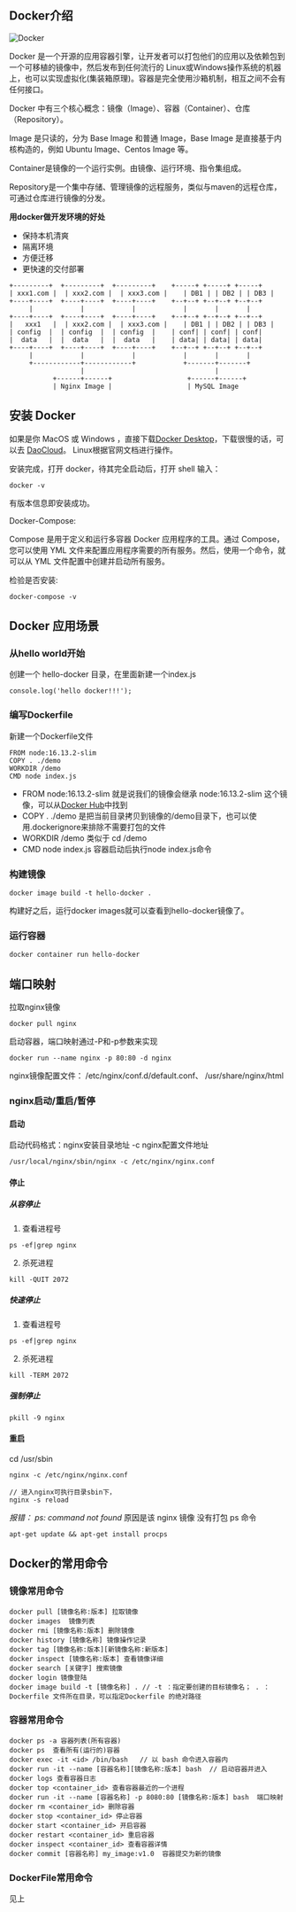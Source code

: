 ## Docker介绍

![Docker](images/001.png)

Docker 是一个开源的应用容器引擎，让开发者可以打包他们的应用以及依赖包到一个可移植的镜像中，然后发布到任何流行的 Linux或Windows操作系统的机器上，也可以实现虚拟化(集装箱原理)。容器是完全使用沙箱机制，相互之间不会有任何接口。

Docker 中有三个核心概念：镜像（Image）、容器（Container）、仓库（Repository）。

Image 是只读的，分为 Base Image 和普通 Image，Base Image 是直接基于内核构造的，例如 Ubuntu Image、Centos Image 等。

Container是镜像的一个运行实例。由镜像、运行环境、指令集组成。

Repository是一个集中存储、管理镜像的远程服务，类似与maven的远程仓库，可通过仓库进行镜像的分发。

**用docker做开发环境的好处**

- 保持本机清爽
- 隔离环境
- 方便迁移
- 更快速的交付部署

```
+---------+  +---------+  +---------+    +-----+ +-----+ +-----+
| xxx1.com |  | xxx2.com |  | xxx3.com |    | DB1 | | DB2 | | DB3 |    
+----+----+  +----+----+  +----+----+    +--+--+ +--+--+ +--+--+    
     |            |            |            |       |       |
+----+----+  +----+----+  +----+----+    +--+--+ +--+--+ +--+--+    
|   xxx1   |  | xxx2.com |  | xxx3.com |    | DB1 | | DB2 | | DB3 |
| config  |  | config  |  | config  |    | conf| | conf| | conf|
|  data   |  |  data   |  |  data   |    | data| | data| | data|
+----+----+  +----+----+  +----+----+    +--+--+ +--+--+ +--+--+
     |            |            |            |       |       |
     +------------+------------+            +-------+-------+
                  |                                 |
           +------+------+                   +------+------+          
           | Nginx Image |                   | MySQL Image
```

## 安装 Docker

如果是你 MacOS 或 Windows ，直接下载[Docker Desktop](https://www.docker.com/)，下载很慢的话，可以去 [DaoCloud](http://get.daocloud.io/)。
Linux根据官网文档进行操作。

安装完成，打开 docker，待其完全启动后，打开 shell 输入：
```
docker -v
```
有版本信息即安装成功。

Docker-Compose:

Compose 是用于定义和运行多容器 Docker 应用程序的工具。通过 Compose，您可以使用 YML 文件来配置应用程序需要的所有服务。然后，使用一个命令，就可以从 YML 文件配置中创建并启动所有服务。

检验是否安装:
```
docker-compose -v
```

## Docker 应用场景

### 从hello world开始

创建一个 hello-docker 目录，在里面新建一个index.js
```
console.log('hello docker!!!');
```

### 编写Dockerfile

新建一个Dockerfile文件
```
FROM node:16.13.2-slim
COPY . ./demo
WORKDIR /demo
CMD node index.js
```

- FROM node:16.13.2-slim 就是说我们的镜像会继承 node:16.13.2-slim 这个镜像，可以从[Docker Hub](https://hub.docker.com/)中找到
- COPY . ./demo 是把当前目录拷贝到镜像的/demo目录下，也可以使用.dockerignore来排除不需要打包的文件
- WORKDIR /demo 类似于 cd /demo
- CMD node index.js 容器启动后执行node index.js命令

### 构建镜像

```
docker image build -t hello-docker .
```

构建好之后，运行docker images就可以查看到hello-docker镜像了。

### 运行容器

```
docker container run hello-docker
```

## 端口映射

拉取nginx镜像
```
docker pull nginx
```

启动容器，端口映射通过-P和-p参数来实现

```
docker run --name nginx -p 80:80 -d nginx
```

nginx镜像配置文件： /etc/nginx/conf.d/default.conf、 /usr/share/nginx/html

### nginx启动/重启/暂停

#### 启动

启动代码格式：nginx安装目录地址 -c nginx配置文件地址
```
/usr/local/nginx/sbin/nginx -c /etc/nginx/nginx.conf
```

#### 停止

##### 从容停止

1. 查看进程号
```
ps -ef|grep nginx
```

2. 杀死进程
```
kill -QUIT 2072
```

##### 快速停止

1. 查看进程号
```
ps -ef|grep nginx
```

2. 杀死进程
```
kill -TERM 2072
```

##### 强制停止

```
pkill -9 nginx
```

#### 重启

cd /usr/sbin

```
nginx -c /etc/nginx/nginx.conf
```

```
// 进入nginx可执行目录sbin下，
nginx -s reload
```

*报错： ps: command not found*
原因是该 nginx 镜像 没有打包 ps 命令
```
apt-get update && apt-get install procps
```

## Docker的常用命令

### 镜像常用命令

```
docker pull [镜像名称:版本] 拉取镜像
docker images  镜像列表
docker rmi [镜像名称:版本] 删除镜像
docker history [镜像名称] 镜像操作记录
docker tag [镜像名称:版本][新镜像名称:新版本]
docker inspect [镜像名称:版本] 查看镜像详细
docker search [关键字] 搜索镜像
docker login 镜像登陆
docker image build -t [镜像名称] . // -t ：指定要创建的目标镜像名； . ：Dockerfile 文件所在目录，可以指定Dockerfile 的绝对路径
```

### 容器常用命令

```
docker ps -a 容器列表(所有容器)
docker ps  查看所有(运行的)容器
docker exec -it <id> /bin/bash   // 以 bash 命令进入容器内
docker run -it --name [容器名称][镜像名称:版本] bash  // 启动容器并进入
docker logs 查看容器日志
docker top <container_id> 查看容器最近的一个进程
docker run -it --name [容器名称] -p 8080:80 [镜像名称:版本] bash  端口映射
docker rm <container_id> 删除容器
docker stop <container_id> 停止容器
docker start <container_id> 开启容器
docker restart <container_id> 重启容器
docker inspect <container_id> 查看容器详情
docker commit [容器名称] my_image:v1.0  容器提交为新的镜像
```

### DockerFile常用命令

见上
